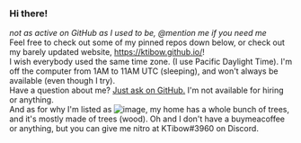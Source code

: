 ### Hi there!
*not as active on GitHub as I used to be, @mention me if you need me*  
Feel free to check out some of my pinned repos down below, or check out my barely updated website, https://ktibow.github.io/!  
I wish everybody used the same time zone. (I use Pacific Daylight Time). I'm off the computer from 1AM to 11AM UTC (sleeping), and won't always be available (even though I try).  
Have a question about me? [Just ask on GitHub.](https://github.com/KTibow/KTibow/issues) I'm not available for hiring or anything.  
And as for why I'm listed as ![image](https://user-images.githubusercontent.com/10727862/96755037-062c2080-1387-11eb-8100-5e2e88eeb5b4.png), my home has a whole bunch of trees, and it's mostly made of trees (wood).
Oh and I don't have a buymeacoffee or anything, but you can give me nitro at KTibow#3960 on Discord.  
